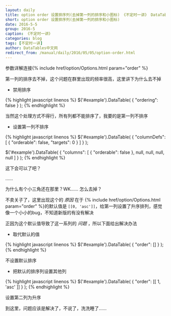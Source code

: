 ```yaml
---
layout: daily
title: option order 设置排序列(去掉第一列的排序和小图标) 《不定时一讲》 DataTables中文网
short: option order 设置排序列(去掉第一列的排序和小图标)
date: 2016-5-5
group: 2016-5
caption: 《不定时一讲》
categories: blog
tags: [不定时一讲]
author: DataTables中文网
redirect_from: /manual/daily/2016/05/05/option-order.html
---
```

参数详解连接{% include href/option/Options.html param="order" %}

第一列的排序去不掉，这个问题在群里出现的频率很高，这里讲下为什么去不掉

* 禁用排序
<!--more-->

{% highlight javascript linenos %}
$('#example').DataTable( {
  "ordering": false
} );
{% endhighlight %}

当然这个处理方式不得行，所有列都不能排序了，我要的是第一列不排序

* 设置第一列不排序

{% highlight javascript linenos %}
$('#example').DataTable( {
  "columnDefs": [
    { "orderable": false, "targets": 0 }
  ]
} );

$('#example').DataTable( {
  "columns": [
    { "orderable": false },
    null,
    null,
    null,
    null
  ]
} );
{% endhighlight %}

这下会可以了吧？

……

为什么有个小三角还在那里？WK…… 怎么去掉？

不卖关子了，这里出现这个的 *原因* 在于 {% include href/option/Options.html param="order" %}的默认值是
`[[0, 'asc']]`，给第一列设置了升序排列，感觉像一个小小的bug，不知道新版的有没有解决

正因为这个默认值导致了这一系列的 *问题* ，所以下面给出解决办法

* 取代默认的值

{% highlight javascript linenos %}
$('#example').DataTable( {
    "order": []
} );
{% endhighlight %}

不设置默认排序

* 把默认的排序列设置其他列

{% highlight javascript linenos %}
$('#example').DataTable( {
    "order": [[ 1, 'asc' ]]
} );
{% endhighlight %}

设置第二列为升序

到这里，问题应该是解决了，不说了，洗洗睡了……

